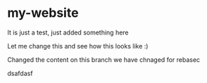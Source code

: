 # my-website

It is just a test, just added something here

Let me change this  and see how this looks like :)

Changed the content on this branch
we have chnaged for rebasec

dsafdasf
